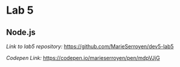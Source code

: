 # Lab 5

## Node.js

*Link to lab5 repository:* https://github.com/MarieSerroyen/dev5-lab5

*Codepen Link:* https://codepen.io/marieserroyen/pen/mdpVJjG 